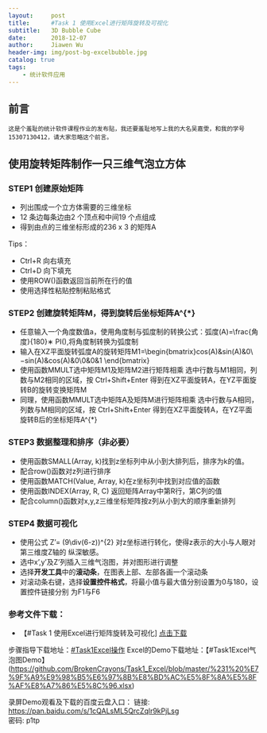```yaml
---
layout:     post
title:      #Task 1 使用Excel进行矩阵旋转及可视化 
subtitle:   3D Bubble Cube
date:       2018-12-07
author:     Jiawen Wu
header-img: img/post-bg-excelbubble.jpg
catalog: true
tags:
    - 统计软件应用
---
```

<script type="text/javascript" src="http://cdn.mathjax.org/mathjax/latest/MathJax.js?config=default"></script>

## 前言

	这是个羞耻的统计软件课程作业的发布贴，我还要羞耻地写上我的大名吴嘉雯，和我的学号15307130412，请大家忽略这个前言。
	
## 使用旋转矩阵制作一只三维气泡立方体

### STEP1 创建原始矩阵
- 列出围成一个立方体需要的三维坐标
- 12 条边每条边由2 个顶点和中间19 个点组成
- 得到由点的三维坐标形成的236 x 3 的矩阵A

Tips：
- Ctrl+R 向右填充
- Ctrl+D 向下填充
- 使用ROW()函数返回当前所在行的值
- 使用选择性粘贴控制粘贴格式

### STEP2 创建旋转矩阵M，得到旋转后坐标矩阵A^{*}
- 任意输入一个角度数值a，使用角度制与弧度制的转换公式：弧度(A)=\frac{角度}{180}∗ PI(),将角度制转换为弧度制
- 输入在XZ平面旋转弧度A的旋转矩阵M1=\begin{bmatrix}cos(A)&sin(A)&0\\−sin(A)&cos(A)&0\\0&0&1 \end{bmatrix}
- 使用函数MMULT选中矩阵M1及矩阵M2进行矩阵相乘
	选中行数与M1相同，列数与M2相同的区域，按 Ctrl+Shift+Enter 得到在XZ平面旋转A，在YZ平面旋转B的旋转变换矩阵M
- 同理，使用函数MMULT选中矩阵A及矩阵M进行矩阵相乘
	选中行数与A相同，列数与M相同的区域，按 Ctrl+Shift+Enter 得到在XZ平面旋转A，在YZ平面旋转B后的坐标矩阵A^{*}

### STEP3 数据整理和排序（非必要）
- 使用函数SMALL(Array, k)找到z坐标列中从小到大排列后，排序为k的值。
- 配合row()函数对z列进行排序
- 使用函数MATCH(Value, Array, k)在z坐标列中找到对应值的函数
- 使用函数INDEX(Array, R, C) 返回矩阵Array中第R行，第C列的值
- 配合column()函数对x,y,z三维坐标矩阵按z列从小到大的顺序重新排列

### STEP4 数据可视化
- 使用公式 Z’= (9\div(6-z))^{2} 对z坐标进行转化，使得z表示的大小与人眼对第三维度Z轴的
纵深敏感。
- 选中x’,y’及Z’列插入三维气泡图，并对图形进行调整
- 选择**开发工具**中的**滚动条**，在图表上部、左部各画一个滚动条
- 对滚动条右键，选择**设置控件格式**，将最小值与最大值分别设置为0与180，设置控件链接分别
为F1与F6

### 参考文件下载：
- 【#Task 1 使用Excel进行矩阵旋转及可视化] 
<a href="/https://github.com/BrokenCrayons/Task1_Excel/raw/master/%231%20%E7%9F%A9%E9%98%B5%E6%97%8B%E8%BD%AC%E5%8F%8A%E5%8F%AF%E8%A7%86%E5%8C%96.xlsx" download="使用Excel进行矩阵旋转及可视化.xlsx">点击下载</a>

步骤指导下载地址：[#Task1Excel操作](https://github.com/BrokenCrayons/Task1_Excel/blob/master/%231%20%E7%9F%A9%E9%98%B5%E6%97%8B%E8%BD%AC%E5%8F%8A%E5%8F%AF%E8%A7%86%E5%8C%96.pdf)
Excel的Demo下载地址：【#Task1Excel气泡图Demo】(https://github.com/BrokenCrayons/Task1_Excel/blob/master/%231%20%E7%9F%A9%E9%98%B5%E6%97%8B%E8%BD%AC%E5%8F%8A%E5%8F%AF%E8%A7%86%E5%8C%96.xlsx)

录屏Demo观看及下载的百度云盘入口：
链接: https://pan.baidu.com/s/1cQALsML5QrcZqlr9kPjLsg  
密码: p1tp
